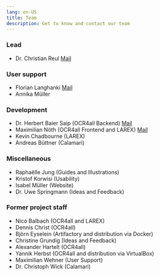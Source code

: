 ```yaml
---
lang: en-US
title: Team
description: Get to know and contact our team
---
```

### Lead
- Dr. Christian Reul [Mail](mailto:christian.reul@uni-wuerzburg.de?subject=ocr4all%20contact)

### User support
- Florian Langhanki [Mail](mailto:florian.langhanki@uni-wuerzburg.de?subject=ocr4all%20Kontakt)
- Annika Müller

### Development
- Dr. Herbert Baier Saip (OCR4all Backend) [Mail](mailto:herbert.baier@uni-wuerzburg.de?subject=ocr4all%20contact)
- Maximilian Nöth (OCR4all Frontend and LAREX) [Mail](mailto:maximilian.noeth@uni-wuerzburg.de?subject=ocr4all%20contakt)
- Kevin Chadbourne (LAREX)
- Andreas Büttner (Calamari)

### Miscellaneous
- Raphaëlle Jung (Guides and Illustrations)
- Kristof Korwisi (Usability)
- Isabel Müller (Website)
- Dr. Uwe Springmann (Ideas and Feedback)

### Former project staff
- Nico Balbach (OCR4all and LAREX)
- Dennis Christ (OCR4all)
- Björn Eyselein (Artifactory and distribution via Docker)
- Christine Grundig (Ideas and Feedback)
- Alexander Hartelt (OCR4all)
- Yannik Herbst (OCR4all and distribution via VirtualBox)
- Maximilian Wehner (User Support)
- Dr. Christoph Wick (Calamari)

